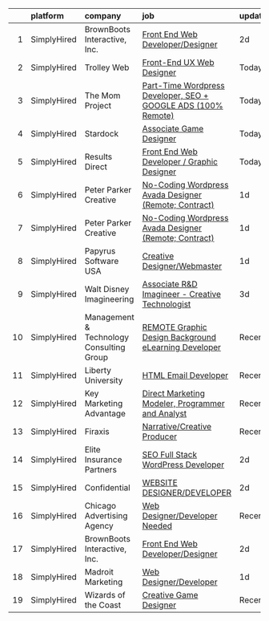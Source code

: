 

|    | platform    | company                                  | job                                                                                                                                                                           | update_time   | location                     |
|---:|:------------|:-----------------------------------------|:------------------------------------------------------------------------------------------------------------------------------------------------------------------------------|:--------------|:-----------------------------|
|  1 | SimplyHired | BrownBoots Interactive, Inc.             | [Front End Web Developer/Designer](https://www.simplyhired.com/job/QF57r1Ws90BaSzqgtkoPJgiyno4kluFF-nplflREBh9gzFuPweI8MQ?q=creative+programmer)                              | 2d            | Remote                       |
|  2 | SimplyHired | Trolley Web                              | [Front-End UX Web Designer](https://www.simplyhired.com/job/QpPKvuRfsUX6U20dpzNXvbNmXDB6P2MQxMPi2d-q_spIvDkfwc2dIw?q=creative+programmer)                                     | Today         | Remote                       |
|  3 | SimplyHired | The Mom Project                          | [Part-Time Wordpress Developer, SEO + GOOGLE ADS (100% Remote)](https://www.simplyhired.com/job/qubftnU1o4WMgxy39M7nZglOJHvnYAhvTtVBV_DhFaFvlODOQcK5uQ?q=creative+programmer) | Today         | Remote                       |
|  4 | SimplyHired | Stardock                                 | [Associate Game Designer](https://www.simplyhired.com/job/savd2Zqm2w1m3GMr_kA8w5redwOp7OoOgIcVg2R6WHplTq7fj9PikA?q=creative+programmer)                                       | Today         | Plymouth, MI                 |
|  5 | SimplyHired | Results Direct                           | [Front End Web Developer / Graphic Designer](https://www.simplyhired.com/job/Tezl4IGBvVo_0E4pJS8p7xTUTyP9Xf0jNhFF1L6HAgoCBPRlDseTNQ?q=creative+programmer)                    | Today         | Remote                       |
|  6 | SimplyHired | Peter Parker Creative                    | [No-Coding Wordpress Avada Designer (Remote; Contract)](https://www.simplyhired.com/job/rYw1u4zcSsA04nl2RpyC89WJcd2e0eTph7bcAu2U4xFSOkIQ310e6A?q=creative+programmer)         | 1d            | Remote                       |
|  7 | SimplyHired | Peter Parker Creative                    | [No-Coding Wordpress Avada Designer (Remote; Contract)](https://www.simplyhired.com/job/rYw1u4zcSsA04nl2RpyC89WJcd2e0eTph7bcAu2U4xFSOkIQ310e6A?q=creative+programmer)         | 1d            | Remote                       |
|  8 | SimplyHired | Papyrus Software USA                     | [Creative Designer/Webmaster](https://www.simplyhired.com/job/H5u7LzKF8WYfn2c3pI6Sqq5wMTsIHtUMzXoqo2QisGhWVMtZZpG5_Q?q=creative+programmer)                                   | 1d            | Southlake, TX                |
|  9 | SimplyHired | Walt Disney Imagineering                 | [Associate R&D Imagineer - Creative Technologist](https://www.simplyhired.com/job/IUPxdsyhfCDHwkDlphIuDwK1mwkyVWzdhd89r1DDBnBLu4D8tS6o-Q?q=creative+programmer)               | 3d            | Glendale, CA                 |
| 10 | SimplyHired | Management & Technology Consulting Group | [REMOTE Graphic Design Background eLearning Developer](https://www.simplyhired.com/job/PwMLCAOb3b3XYzGHklWuv2tFpO-LWzhLDXsZ7OFZ6o6eDTUiTGikjQ?q=creative+programmer)          | Recently      | Wilmington, DE +24 locations |
| 11 | SimplyHired | Liberty University                       | [HTML Email Developer](https://www.simplyhired.com/job/n7ZBIoizNvg1vnbsiAIDufegw0i4ApkD0M26QH770WAN4RoUlue8Ew?q=creative+programmer)                                          | Recently      | Remote                       |
| 12 | SimplyHired | Key Marketing Advantage                  | [Direct Marketing Modeler, Programmer and Analyst](https://www.simplyhired.com/job/4p2uYsb0Brv0dgLudlR_74Ka76R1azG0I7DJ7k8BVtlMJ4gr406BAg?q=creative+programmer)              | Recently      | Newtown, CT                  |
| 13 | SimplyHired | Firaxis                                  | [Narrative/Creative Producer](https://www.simplyhired.com/job/YZHsKd0iaVIiMkktLCt5yWjaMqDbEVIhkUk2KHSUENYUKaegeoAHbA?q=creative+programmer)                                   | Recently      | Maryland City, MD            |
| 14 | SimplyHired | Elite Insurance Partners                 | [SEO Full Stack WordPress Developer](https://www.simplyhired.com/job/tNs9yRrf5giRtJMprouQzts3TOOofAcsXxfb6iNlA13jPoV8EhrxXg?q=creative+programmer)                            | 2d            | Remote                       |
| 15 | SimplyHired | Confidential                             | [WEBSITE DESIGNER/DEVELOPER](https://www.simplyhired.com/job/1oliC5fxQtC91K312MhScprCXBX17X7CgcjFwW5eLSRVnTLrDcvZ9g?q=creative+programmer)                                    | 2d            | Phoenix, AZ                  |
| 16 | SimplyHired | Chicago Advertising Agency               | [Web Designer/Developer Needed](https://www.simplyhired.com/job/3WomrldDVp_gZau2C1LngZoA36zG91ldOR1uxfIywCG-c5eoqglKUw?q=creative+programmer)                                 | Recently      | Remote                       |
| 17 | SimplyHired | BrownBoots Interactive, Inc.             | [Front End Web Developer/Designer](https://www.simplyhired.com/job/QF57r1Ws90BaSzqgtkoPJgiyno4kluFF-nplflREBh9gzFuPweI8MQ?q=creative+programmer)                              | 2d            | Remote                       |
| 18 | SimplyHired | Madroit Marketing                        | [Web Designer/Developer](https://www.simplyhired.com/job/2ECCZKv_yRidqYSoG3u4dtl6EIssDNlefGaCRzsDoIHb3JnxZOP6Lw?q=creative+programmer)                                        | 1d            | Remote                       |
| 19 | SimplyHired | Wizards of the Coast                     | [Creative Game Designer](https://www.simplyhired.com/job/3U5NPAcld9zZ3VOc-NItCD-NzNvgqaZqPjmcmGZRZsaeN5WygOP2eA?q=creative+programmer)                                        | Recently      | Renton, WA                   |